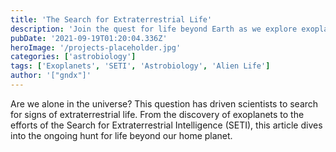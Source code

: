 ```yaml
---
title: 'The Search for Extraterrestrial Life'
description: 'Join the quest for life beyond Earth as we explore exoplanets, microbial life, and the possibilities of alien civilizations.'
pubDate: '2021-09-19T01:20:04.336Z'
heroImage: '/projects-placeholder.jpg'
categories: ['astrobiology']
tags: ['Exoplanets', 'SETI', 'Astrobiology', 'Alien Life']
author: '["gndx"]'
---
```


Are we alone in the universe? This question has driven scientists to search for signs of extraterrestrial life. From the discovery of exoplanets to the efforts of the Search for Extraterrestrial Intelligence (SETI), this article dives into the ongoing hunt for life beyond our home planet.
